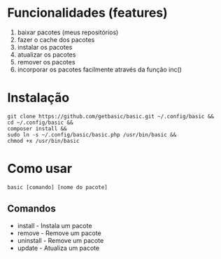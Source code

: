 # Funcionalidades (features)
1. baixar pacotes (meus repositórios)
2. fazer o cache dos pacotes
3. instalar os pacotes
4. atualizar os pacotes
5. remover os pacotes
6. incorporar os pacotes facilmente através da função inc()

# Instalação
    git clone https://github.com/getbasic/basic.git ~/.config/basic &&
    cd ~/.config/basic &&
    composer install &&
    sudo ln -s ~/.config/basic/basic.php /usr/bin/basic &&
    chmod +x /usr/bin/basic

# Como usar
```
basic [comando] [nome do pacote]
```
## Comandos
- install - Instala um pacote
- remove - Remove um pacote
- uninstall - Remove um pacote
- update - Atualiza um pacote

